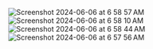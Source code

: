 ![Screenshot 2024-06-06 at 6 58 57 AM](https://github.com/behnazkhalili84/Calculator/assets/89276106/5d681c71-440f-4446-8d8c-ea2cdd5c8c40)
![Screenshot 2024-06-06 at 6 58 10 AM](https://github.com/behnazkhalili84/Calculator/assets/89276106/06c9bf4e-8598-46fc-bf88-1faf4cbd3984)
![Screenshot 2024-06-06 at 6 58 44 AM](https://github.com/behnazkhalili84/Calculator/assets/89276106/0fb45d11-6cc2-413c-9f9b-881fa3c15584)
![Screenshot 2024-06-06 at 6 57 56 AM](https://github.com/behnazkhalili84/Calculator/assets/89276106/42c9817c-9fee-4bce-8b03-c186bb14ae43)



